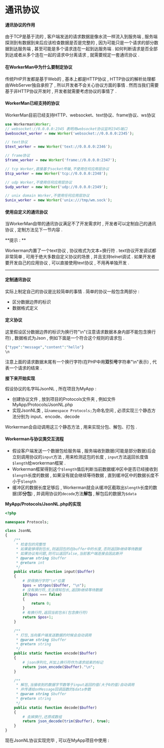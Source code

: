 # 通讯协议

#### 通讯协议的作用

由于TCP是基于流的 , 客户端发送的请求数据是像水流一样流入到服务端 , 服务端探测到有数据到来后应该检查数据是否是完整的 , 因为可能只是一个请求的部分数据到达服务端 , 甚至可能是多个请求连在一起到达服务端 . 如何判断请求是否全部到达或者从多个连在一起的请求中分离请求 , 就需要规定一套通讯协议 .

#### 在WorkerMan中为什么要制定协议

传统PHP开发都是基于Web的 , 基本上都是HTTP协议 , HTTP协议的解析处理都由WebServer独自承担了 , 所以开发者不会关心协议方面的事情 . 然而当我们需要基于非HTTP协议开发时 , 开发者就需要考虑协议的事情了 .

#### WorkerMan已经支持的协议

WorkerMan目前已经支持HTTP、websocket、text协议、frame协议、ws协议

```php
use Workerman\Worker;
// websocket://0.0.0.0:2345 表明用websocket协议监听2345端口
$websocket_worker = new Worker('websocket://0.0.0.0:2345');

// text协议
$text_worker = new Worker('text://0.0.0.0:2346');

// frame协议
$frame_worker = new Worker('frame://0.0.0.0:2347');

// tcp Worker,直接基于socket传输,不使用任何应用层协议
$tcp_worker = new Worker('tcp://0.0.0.0:2348');

// udp Worker,不使用任何应用层协议
$udp_worker = new Worker('udp://0.0.0.0:2349');

// unix domain Worker,不使用任何应用层协议
$unix_worker = new Worker('unix:///tmp/wm.sock');
```

#### 使用自定义的通讯协议

当WorkerMan自带的通讯协议满足不了开发需求时 , 开发者可以定制自己的通讯协议 , 定制方法见下一节内容 .

**提示 : **

Workerman内置了一个text协议 , 协议格式为文本+换行符 . text协议开发调试都非常简单 , 可用于绝大多数自定义协议的场景 , 并且支持telnet调试 . 如果开发者要开发自己的应用协议 , 可以直接使用text协议 , 不用再单独开发 .

---

#### 定制通讯协议

实际上制定自己的协议是比较简单的事情 . 简单的协议一般包含两部分 :

* 区分数据边界的标识
* 数据格式定义

#### 定义协议

这里假设区分数据边界的标识为换行符"\n"\(注意请求数据本身内部不能包含换行符\) , 数据格式为Json , 例如下面是一个符合这个规则的请求包 .

```php
{"type":"message","content":"hello"}
\n
```

注意上面的请求数据末尾有一个换行字符\(在PHP中用**双引号**字符串"\n"表示\) , 代表一个请求的结束 .

**接下来开始实现**

假设协议的名字叫JsonNL , 所在项目为MyApp :

* 创建协议文件 , 放到项目的Protocols文件夹 , 例如文件MyApp/Protocols/JsonNL.php
* 实现JsonNL类 , 以`namespace Protocols;`为命名空间 , 必须实现三个静态方法分别为 input、encode、decode

Workerman会自动调用这三个静态方法 , 用来实现分包、解包、打包 .

#### Workerman与协议类交互流程

* 假设客户端发送一个数据包给服务端 , 服务端收到数据\(可能是部分数据\)后会立刻调用协议的`input`方法 , 用来检测这包的长度 , `input`方法返回长度值`$length`给workerman框架 . 
* Workerman框架得到这个`$length`值后判断当前数据缓冲区中是否已经接收到`$length`长度的数据 , 如果没有就会继续等待数据 , 直到缓冲区中的数据长度不小于`$length`
* 缓冲区的数据长度足够后 , Workerman就会从缓冲区截取出`$length`长度的数据\(即**分包**\) , 并调用协议的`decode`方法**解包** , 解包后的数据为`$data`

**MyApp/Protocols/JsonNL.php的实现**

```php
<?php

namespace Protocols;

class JsonNL
{
    /**
     * 检查包的完整性
     * 如果能够得到包长,则返回包的在buffer中的长度,否则返回0继续等待数据
     * 如果协议有问题,则可以返回false,当前客户端连接会因此断开
     * @param string $buffer
     * @return int
     */
    public static function input($buffer)
    {
        # 获得换行字符"\n"位置
        $pos = strpos($buffer, "\n");
        # 没有换行符,无法得知包长,返回0继续等待数据
        if($pos === false)
        {
            return 0;
        }
        # 有换行符,返回当前包长(包含换行符)
        return $pos+1;
    }

    /**
     * 打包,当向客户端发送数据的时候会自动调用
     * @param string $buffer
     * @return string
     */
    public static function encode($buffer)
    {
        # json序列化,并加上换行符作为请求结束的标记
        return json_encode($buffer)."\n";
    }

    /**
     * 解包,当接收到的数据字节数等于input返回的值(大于0的值)自动调用
     * 并传递给onMessage回调函数的$data参数
     * @param string $buffer
     * @return string
     */
    public static function decode($buffer)
    {
        # 去掉换行,还原成数组
        return json_decode(trim($buffer), true);
    }
}
```

现在JsonNL协议实现完毕 , 可以在MyApp项目中使用 : 

```

```



